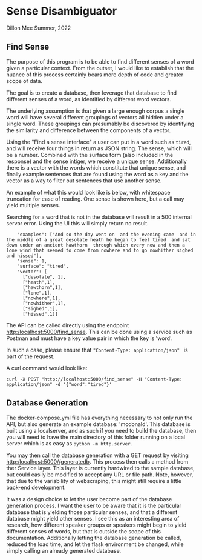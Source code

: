 # Sense Disambiguator

Dillon Mee
Summer, 2022

## Find Sense

The purpose of this program is to be able to find different senses of a word given a particular context. From the outset, I would like to establish that the nuance of this process certainly bears more depth of code and greater scope of data.

The goal is to create a database, then leverage that database to find different senses of a word, as identified by different word vectors.

The underlying assumption is that given a large enough corpus a single word will have several different groupings of vectors all hidden under a single word. These groupings can presumably be discovered by identifying the similarity and difference between the components of a vector.

Using the "Find a sense interface" a user can put in a word such as `tired`, and will receive four things in return as JSON string. The sense, which will be a number. Combined with the surface form (also included in the response) and the sense intiger, we receive a unique sense. Additionally there is a vector with the words which constitute that unique sense, and finally example sentences that are found using the word as a key and the vector as a way to filter out sentences that use another sense. 

An example of what this would look like is below, with whitespace truncation for ease of reading. One sense is shown here, but a call may yield multiple senses. 

Searching for a word that is not in the database will result in a 500 internal servor error. Using the UI this will simply return no result. 

``` 
    "examples": ["And so the day went on  and the evening came  and in the middle of a great desolate heath he began to feel tired  and sat down under an ancient hawthorn  through which every now and then a lone wind that seemed to come from nowhere and to go nowhither sighed and hissed"],
    "sense": 1,
    "surface": "tired",
    "vector": [
      ["desolate", 1],
      ["heath",1],
      ["hawthorn",1],
      ["lone",1],
      ["nowhere",1],
      ["nowhither",1],
      ["sighed",1],
      ["hissed",1]]
```

The API can be called directly using the endpoint [http:/localhost:5000/find_sense](). This can be done using a service such as Postman and must have a key value pair in which the key is 'word'. 

In such a case, please ensure that `"Content-Type: application/json" ` is part of the request. 

A curl command would look like:

`curl -X POST "http://localhost:5000/find_sense" -H "Content-Type: application/json" -d '{"word":"tired"}'`

## Database Generation

The docker-compose.yml file has everything necessary to not only run the API, but also generate an example database: 'mcdonald'. This database is built using a localserver, and as such if you need to build the database, then you will need to have the main directory of this folder running on a local server which is as easy as `python -m http.server`. 

You may then call the database generation with a GET request by visiting [http:/localhost:5000//generatedb](). This process then calls a method from ther Service layer. This layer is currently hardwired to the sample database, but could easily be modified to accept any URL or file path. Note, however, that due to the variability of webscraping, this might still require a little back-end development. 

It was a design choice to let the user become part of the database generation process. I want the user to be aware that it is the particular database that is yielding those particular senses, and that a different database might yield other senses. I see this as an interesting area of research, how different speaker groups or speakers might begin to yield different senses of words, but that is outside the scope of this documentation. Additionally letting the database generation be called, reduced the load time, and let the flask environment be changed, while simply calling an already generated database. 
